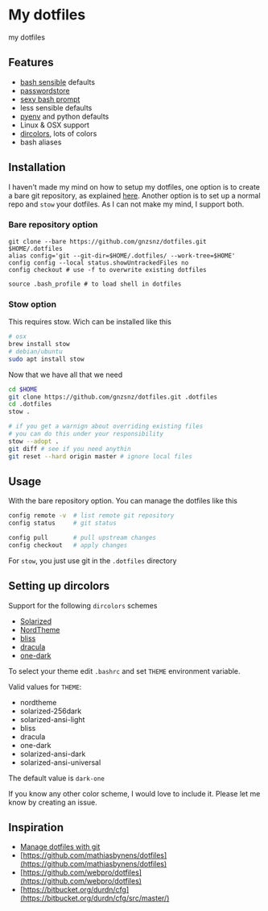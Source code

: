 # My dotfiles

my dotfiles

## Features

- [bash sensible](https://github.com/mrzool/bash-sensible) defaults
- [passwordstore](https://www.passwordstore.org/)
- [sexy bash prompt](https://github.com/twolfson/sexy-bash-prompt)
- less sensible defaults
- [pyenv](https://github.com/pyenv/pyenv) and python defaults
- Linux & OSX support
- [dircolors][1], lots of colors
- bash aliases

## Installation

I haven't made my mind on how to setup my dotfiles, one option is to create a
bare git repository, as explained [here](https://www.atlassian.com/git/tutorials/dotfiles).
Another option is to set up a normal repo and `stow` your dotfiles. As I can
not make my mind, I support both.

### Bare repository option

```shell
git clone --bare https://github.com/gnzsnz/dotfiles.git $HOME/.dotfiles
alias config='git --git-dir=$HOME/.dotfiles/ --work-tree=$HOME'
config config --local status.showUntrackedFiles no
config checkout # use -f to overwrite existing dotfiles

source .bash_profile # to load shell in dotfiles
```

### Stow option

This requires stow. Wich can be installed like this

```bash
# osx
brew install stow
# debian/ubuntu
sudo apt install stow
```

Now that we have all that we need

```bash
cd $HOME
git clone https://github.com/gnzsnz/dotfiles.git .dotfiles
cd .dotfiles
stow .

# if you get a warnign about overriding existing files
# you can do this under your responsibility
stow --adopt .
git diff # see if you need anythin
git reset --hard origin master # ignore local files
```

## Usage

With the bare repository option. You can manage the dotfiles like this

```bash
config remote -v  # list remote git repository
config status     # git status

config pull       # pull upstream changes
config checkout   # apply changes
```

For `stow`, you just use git in the `.dotfiles` directory

## Setting up dircolors

Support for the following `dircolors` schemes

- [Solarized](https://github.com/seebi/dircolors-solarized)
- [NordTheme](https://github.com/nordtheme/dircolors)
- [bliss](https://github.com/joshjon/bliss-dircolors)
- [dracula](https://github.com/dracula/dircolors)
- [one-dark](https://github.com/r3tex/one-dark/blob/master/dircolors)

To select your theme edit `.bashrc` and set `THEME` environment variable.

Valid values for `THEME`:

- nordtheme
- solarized-256dark
- solarized-ansi-light
- bliss
- dracula
- one-dark
- solarized-ansi-dark
- solarized-ansi-universal

The default value is `dark-one`

If you know any other color scheme, I would love to include it. Please let me
know by creating an issue.

## Inspiration

- [Manage dotfiles with git](https://www.atlassian.com/git/tutorials/dotfiles)
- [https://github.com/mathiasbynens/dotfiles](https://github.com/mathiasbynens/dotfiles)
- [https://github.com/webpro/dotfiles](https://github.com/webpro/dotfiles)
- [https://bitbucket.org/durdn/cfg](https://bitbucket.org/durdn/cfg/src/master/)

[1]: https://www.gnu.org/software/coreutils/manual/html_node/dircolors-invocation.html

